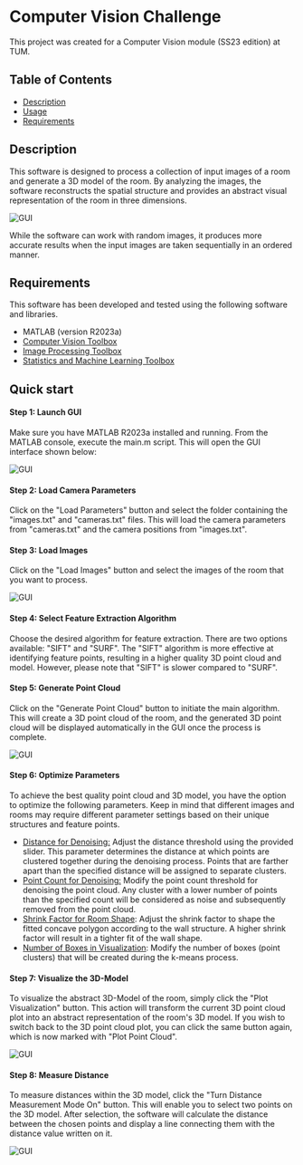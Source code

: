 # Computer Vision Challenge
This project was created for a Computer Vision module (SS23 edition) at TUM.

## Table of Contents

- [Description](#description)
- [Usage](#usage)
- [Requirements](#requirements)

## Description

This software is designed to process a collection of input images of a room and generate a 3D model of the room. By analyzing the images, the software reconstructs the spatial structure and provides an abstract visual representation of the room in three dimensions.

![GUI](/visuals/3dmodel.png)

While the software can work with random images, it produces more accurate results when the input images are taken sequentially in an ordered manner.

## Requirements

This software has been developed and tested using the following software and libraries.

- MATLAB (version R2023a)
- [Computer Vision Toolbox](https://www.mathworks.com/products/computer-vision.html)
- [Image Processing Toolbox](https://www.mathworks.com/products/image.html)
- [Statistics and Machine Learning Toolbox](https://www.mathworks.com/products/statistics.html)

## Quick start

#### <b/>Step 1: Launch GUI</b>  
Make sure you have MATLAB R2023a installed and running. From the MATLAB console, execute the main.m script. This will open the GUI interface shown below:

![GUI](/visuals/gui.png)
 
#### <b/>Step 2: Load Camera Parameters</b> 
Click on the "Load Parameters" button and select the folder containing the "images.txt" and "cameras.txt" files. This will load the camera parameters from "cameras.txt" and the camera positions from "images.txt".

#### <b/>Step 3: Load Images</b>
Click on the "Load Images" button and select the images of the room that you want to process.

![GUI](/visuals/guiloaded.png)

#### <b/>Step 4: Select Feature Extraction Algorithm</b>
Choose the desired algorithm for feature extraction. There are two options available: "SIFT" and "SURF". The "SIFT" algorithm is more effective at identifying feature points, resulting in a higher quality 3D point cloud and model. However, please note that "SIFT" is slower compared to "SURF".

#### <b/>Step 5: Generate Point Cloud</b>
Click on the "Generate Point Cloud" button to initiate the main algorithm. This will create a 3D point cloud of the room, and the generated 3D point cloud will be displayed automatically in the GUI once the process is complete.

![GUI](/visuals/point_cloud.png)

#### <b/>Step 6: Optimize Parameters</b> 
To achieve the best quality point cloud and 3D model, you have the option to optimize the following parameters. Keep in mind that different images and rooms may require different parameter settings based on their unique structures and feature points.

- <u/>Distance for Denoising:</u> Adjust the distance threshold using the provided slider. This parameter determines the distance at which points are clustered together during the denoising process. Points that are farther apart than the specified distance will be assigned to separate clusters.
- <u/>Point Count for Denoising:</u> Modify the point count threshold for denoising the point cloud. Any cluster with a lower number of points than the specified count will be considered as noise and subsequently removed from the point cloud.
- <u/>Shrink Factor for Room Shape</u>: Adjust the shrink factor to shape the fitted concave polygon according to the wall structure. A higher shrink factor will result in a tighter fit of the wall shape.
- <u/>Number of Boxes in Visualization</u>: Modify the number of boxes (point clusters) that will be created during the k-means process.

#### <b/>Step 7: Visualize the 3D-Model</b>
To visualize the abstract 3D-Model of the room, simply click the "Plot Visualization" button. This action will transform the current 3D point cloud plot into an abstract representation of the room's 3D model. If you wish to switch back to the 3D point cloud plot, you can click the same button again, which is now marked with "Plot Point Cloud".

![GUI](/visuals/3dmodel.png)

#### <b/>Step 8: Measure Distance</b>
To measure distances within the 3D model, click the "Turn Distance Measurement Mode On" button. This will enable you to select two points on the 3D model. After selection, the software will calculate the distance between the chosen points and display a line connecting them with the distance value written on it.

![GUI](/visuals/distance.png)

